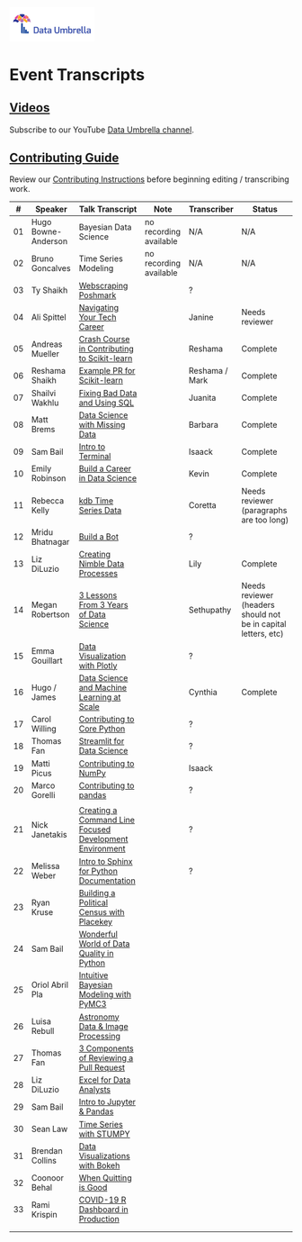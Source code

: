 <p >
 <a href="https://www.dataumbrella.org" target="_blank"> <img src="images/full_logo_transparent.png" height="30%" width="30%" /> </a>
</p>

# Event Transcripts


## [Videos](https://www.youtube.com/c/DataUmbrella/videos)
Subscribe to our YouTube [Data Umbrella channel](https://www.youtube.com/c/DataUmbrella/videos).

## [Contributing Guide](CONTRIBUTING.md)
Review our [Contributing Instructions](CONTRIBUTING.md) before beginning editing / transcribing work.  


| #  | Speaker             | Talk Transcript                                        | Note                   | Transcriber  | Status |
|----|---------------------|----------------------------------------------------------|------------------------|--------------|--------|
| 01 | Hugo Bowne-Anderson | Bayesian Data Science                                    | no recording available | N/A          | N/A    |
| 02 | Bruno Goncalves     | Time Series Modeling                                     | no recording available | N/A          | N/A    |
| 03 | Ty Shaikh           | [Webscraping Poshmark](2020/03-ty-shaikh-webscraping.md) |                       | ?            |        |
| 04 | Ali Spittel         | [Navigating Your Tech Career](2020/04-ali-spittel-career.md)  |                   | Janine     |    Needs reviewer    |
| 05 | Andreas Mueller     | [Crash Course in Contributing to Scikit-learn](2020/05-andreas-mueller-contributing.md) || Reshama  | Complete |
| 06 | Reshama Shaikh      | [Example PR for Scikit-learn](2020/06-reshama-shaikh-sklearn-pr.md)    |           | Reshama / Mark  | Complete |
| 07 | Shailvi Wakhlu      |  [Fixing Bad Data and Using SQL](2020/07-shailvi-wakhlu-fixing-data.md)|                        |  Juanita            |  Complete    |
| 08 | Matt Brems          |   [Data Science with Missing Data](2020/08-matt-brems-missing-data.md) |                        |  Barbara            |    Complete    |
| 09 | Sam Bail            | [Intro to Terminal](2020/09-sam-bail-terminal.md)                      |                        |  Isaack    |  Complete      |
| 10 | Emily Robinson      |  [Build a Career in Data Science](2020/10-emily-robinson-career.md)    |                        |  Kevin       | Complete       |
| 11 | Rebecca Kelly       |  [kdb Time Series Data](2020/11-rebecca-kelly-kdb.md)                  |                        |  Coretta   |   Needs reviewer (paragraphs are too long)       |
| 12 | Mridu Bhatnagar     |  [Build a Bot](2020/12-mridu-bhatnagar-bot.md)                             |                        |  ?           |        |
| 13 | Liz DiLuzio         |  [Creating Nimble Data Processes](2020/13-liz-diluzio-data-process.md)    |                        |  Lily           | Complete       |
| 14 | Megan Robertson     |  [3 Lessons From 3 Years of Data Science](2020/14-megan-robertson-career.md)|                        |  Sethupathy  |  Needs reviewer (headers should not be in capital letters, etc)      |
| 15 | Emma Gouillart  |  [Data Visualization with Plotly](2020/15-emma-gouillart-plotly.md)              |                        |  ?       |        |
| 16 | Hugo / James    |  [Data Science and Machine Learning at Scale](2020/16-hugo-james-dask.md)              |                        |  Cynthia       |    Complete    |
| 17 | Carol Willing   |  [Contributing to Core Python](2020/17-carol-python.md)           |                        |  ?      |        |
| 18 | Thomas Fan      |  [Streamlit for Data Science](2020/18-thomas-streamlit.md)        |                        |  ?      |        |
| 19 | Matti Picus     |  [Contributing to NumPy](2020/19-matti-numpy.md)                  |                        |  Isaack      |        |
| 20 | Marco Gorelli   |  [Contributing to pandas](2020/20-marco-pandas.md)                |                        |  ?      |        |
|    |                 |                                                                   |                        |              |        |
| 21 | Nick Janetakis  |  [Creating a Command Line Focused Development Environment](2021/21-nick-command.md)        |                        |  ?      |        |
| 22 | Melissa Weber   |  [Intro to Sphinx for Python Documentation](2021/22-melissa-sphinx.md) |                   |  ?      |        |
| 23 | Ryan Kruse      |  [Building a Political Census with Placekey](2021/23-ryan-placekey.md) |                   |                        |              |       |
| 24 | Sam Bail        |  [Wonderful World of Data Quality in Python](2021/24-sam-data.md) |                        |              |        |
| 25 | Oriol Abril Pla |  [Intuitive Bayesian Modeling with PyMC3](2021/25-oriol-pymc3.md) |                        |              |        |
| 26 | Luisa Rebull    | [Astronomy Data & Image Processing](2021/26-luisa-astronomy.md)   |                        |              |        |
| 27 | Thomas Fan      | [3 Components of Reviewing a Pull Request](2021/27-thomas-pr.md)  |                        |              |        |
| 28 | Liz DiLuzio     | [Excel for Data Analysts](2021/28-liz-excel.md)                   |                        |              |        |
| 29 | Sam Bail        | [Intro to Jupyter & Pandas](2021/29-sam-jupyter-pandas.md)        |                        |              |        |
| 30 | Sean Law        | [Time Series with STUMPY](2021/30-sean-stumpy.md)                 |                        |              |        |
| 31 | Brendan Collins | [Data Visualizations with Bokeh](2021/31-brendan-bokeh.md)        |                        |              |        |
| 32 | Coonoor Behal   | [When Quitting is Good](2021/32-coonoor-quit.md)                  |                        |              |        |
| 33 | Rami Krispin    | [COVID-19 R Dashboard in Production](2021/33-rami-dashboard.md)   |                        |              |        |
|    |                 |                                                                   |                        |              |        |
|    |                 |                                                                   |                        |              |        |


